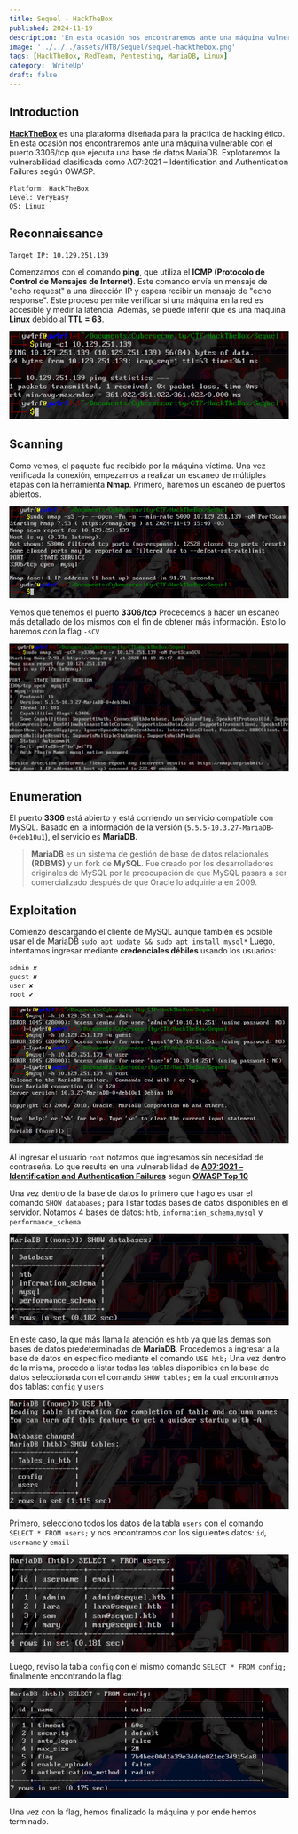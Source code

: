 ```yaml
---
title: Sequel - HackTheBox
published: 2024-11-19
description: 'En esta ocasión nos encontraremos ante una máquina vulnerable con el puerto 3306/tcp que ejecuta una base de datos MariaDB. Explotaremos la vulnerabilidad clasificada como A07:2021 – Identification and Authentication Failures según OWASP.'
image: '../../../assets/HTB/Sequel/sequel-hackthebox.png'
tags: [HackTheBox, RedTeam, Pentesting, MariaDB, Linux]
category: 'WriteUp'
draft: false 
---
```


## Introduction

**[HackTheBox](https://app.hackthebox.com/)** es una plataforma diseñada para la práctica de hacking ético. En esta ocasión nos encontraremos ante una máquina vulnerable con el puerto 3306/tcp que ejecuta una base de datos MariaDB. Explotaremos la vulnerabilidad clasificada como A07:2021 – Identification and Authentication Failures según OWASP.

~~~
Platform: HackTheBox
Level: VeryEasy
OS: Linux
~~~

## Reconnaissance

~~~
Target IP: 10.129.251.139
~~~

Comenzamos con el comando **ping**, que utiliza el **ICMP (Protocolo de Control de Mensajes de Internet)**. Este comando envía un mensaje de "echo request" a una dirección IP y espera recibir un mensaje de "echo response". Este proceso permite verificar si una máquina en la red es accesible y medir la latencia. Además, se puede inferir que es una máquina **Linux** debido al **TTL = 63**.

![Sequel yw4rf](../../../assets/HTB/Sequel/sequel-1.png)

## Scanning

Como vemos, el paquete fue recibido por la máquina víctima. Una vez verificada la conexión, empezamos a realizar un escaneo de múltiples etapas con la herramienta **Nmap**. Primero, haremos un escaneo de puertos abiertos.

![Sequel yw4rf](../../../assets/HTB/Sequel/sequel-2.png)

Vemos que tenemos el puerto **3306/tcp** Procedemos a hacer un escaneo más detallado de los mismos con el fin de obtener más información. Esto lo haremos con la flag `-sCV`

![Sequel yw4rf](../../../assets/HTB/Sequel/sequel-3.png)

## Enumeration

El puerto **3306** está abierto y está corriendo un servicio compatible con MySQL. Basado en la información de la versión (`5.5.5-10.3.27-MariaDB-0+deb10u1`), el servicio es **MariaDB**.

> **MariaDB** es un sistema de gestión de base de datos relacionales **(RDBMS)** y un fork de **MySQL**. Fue creado por los desarrolladores originales de MySQL por la preocupación de que MySQL pasara a ser comercializado después de que Oracle lo adquiriera en 2009.

## Exploitation

Comienzo descargando el cliente de MySQL aunque también es posible usar el de MariaDB `sudo apt update && sudo apt install mysql*`  Luego, intentamos ingresar mediante **credenciales débiles** usando los usuarios: 
 
~~~
admin ✘   
guest ✘
user ✘
root ✔
~~~

![Sequel yw4rf](../../../assets/HTB/Sequel/sequel-4.png)

Al ingresar el usuario `root` notamos que ingresamos sin necesidad de contraseña. Lo que resulta en una vulnerabilidad de **[A07:2021 – Identification and Authentication Failures](https://owasp.org/Top10/A07_2021-Identification_and_Authentication_Failures/)** según **[OWASP Top 10](https://yw4rf.vercel.app/posts/ethical-hacking/owasptop10)**

Una vez dentro de la base de datos lo primero que hago es usar el comando `SHOW databases;` para listar todas bases de datos disponibles en el servidor. Notamos 4 bases de datos: `htb`, `information_schema`,`mysql` y `performance_schema`

![Sequel yw4rf](../../../assets/HTB/Sequel/sequel-5.png)

En este caso, la que más llama la atención es `htb` ya que las demas son bases de datos predeterminadas de **MariaDB**. Procedemos a ingresar a la base de datos en específico mediante el comando `USE htb;` Una vez dentro de la misma, procedo a listar todas las tablas disponibles en la base de datos seleccionada con el comando `SHOW tables;` en la cual encontramos dos tablas: `config` y `users`

![Sequel yw4rf](../../../assets/HTB/Sequel/sequel-6.png)

Primero, selecciono todos los datos de la tabla `users` con el comando `SELECT * FROM users;` y nos encontramos con los siguientes datos: `id`, `username` y `email`

![Sequel yw4rf](../../../assets/HTB/Sequel/sequel-7.png)

Luego, reviso la tabla `config` con el mismo comando `SELECT * FROM config;` finalmente encontrando la flag:

![Sequel yw4rf](../../../assets/HTB/Sequel/sequel-8.png)

Una vez con la flag, hemos finalizado la máquina y por ende hemos terminado. 